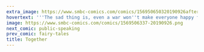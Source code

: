 ```yaml
---
extra_image: https://www.smbc-comics.com/comics/156950650320190926after.png
hovertext: '''The sad thing is, even a war won''t make everyone happy forever.'''
image: https://www.smbc-comics.com/comics/1569506337-20190926.png
next_comic: public-speaking
prev_comic: fairy-tales
title: Together
---
```



